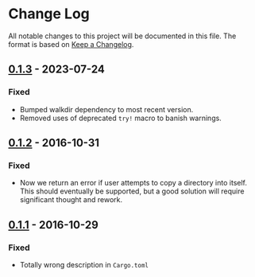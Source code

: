# Change Log

All notable changes to this project will be documented in this file. The format
is based on [Keep a Changelog](http://keepachangelog.com/).

## [0.1.3] - 2023-07-24

### Fixed

- Bumped walkdir dependency to most recent version.
- Removed uses of deprecated `try!` macro to banish warnings.

## [0.1.2] - 2016-10-31

### Fixed

- Now we return an error if user attempts to copy a directory into itself.
  This should eventually be supported, but a good solution will require
  significant thought and rework.

## [0.1.1] - 2016-10-29

### Fixed

- Totally wrong description in `Cargo.toml`

[0.1.3]: https://github.com/mdunsmuir/copy_dir/compare/0.1.2...0.1.3
[0.1.2]: https://github.com/mdunsmuir/copy_dir/compare/0.1.1...0.1.2
[0.1.1]: https://github.com/mdunsmuir/copy_dir/compare/0.1.0...0.1.1
